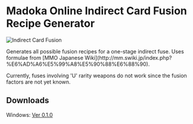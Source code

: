 Madoka Online Indirect Card Fusion Recipe Generator
===================================================

![Indirect Card Fusion](https://raw.github.com/mcho421/mmo-indirect-card-fusion/master/indirect_card_fusion.png)
<p/>
Generates all possible fusion recipes for a one-stage indirect fuse. Uses formulae from [MMO Japanese Wiki](http://mm.swiki.jp/index.php?%E6%AD%A6%E5%99%A8%E5%90%88%E6%88%90).

Currently, fuses involving 'U' rarity weapons do not work since the fusion factors are not yet known.

Downloads
--------
Windows: [Ver 0.1.0](https://raw.github.com/mcho421/mmo-indirect-card-fusion-binaries/master/mmo-indirect-card-fusion-windows-0.1.0.zip)
